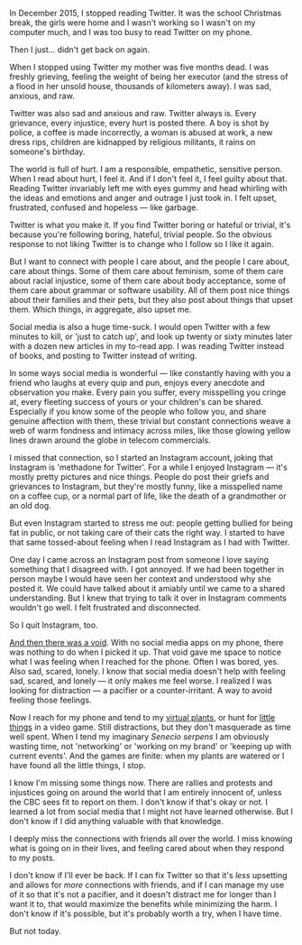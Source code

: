 <!--
.. title: I Gave Up Social Media
.. date: 2016-11-13 10:28:18
.. author: Amy Brown
-->

In December 2015, I stopped reading Twitter. It was the school Christmas break, the girls were home and I wasn't working so I wasn't on my computer much, and I was too busy to read Twitter on my phone.

Then I just... didn't get back on again. 

<!-- TEASER_END -->

When I stopped using Twitter my mother was five months dead. I was freshly grieving, feeling the weight of being her executor (and the stress of a flood in her unsold house, thousands of kilometers away). I was sad, anxious, and raw.

Twitter was also sad and anxious and raw. Twitter always is. Every grievance, every injustice, every hurt is posted there. A boy is shot by police, a coffee is made incorrectly, a woman is abused at work, a new dress rips, children are kidnapped by religious militants, it rains on someone's birthday. 

The world is full of hurt. I am a responsible, empathetic, sensitive person. When I read about hurt, I feel it. And if I don't feel it, I feel guilty about that.
Reading Twitter invariably left me with eyes gummy and head whirling with the ideas and emotions and anger and outrage I just took in. I felt upset, frustrated, confused and hopeless &mdash; like garbage.

Twitter is what you make it. If you find Twitter boring or hateful or trivial, it's because you're following boring, hateful, trivial people. So the obvious response to not liking Twitter is to change who I follow so I like it again. 

But I want to connect with people I care about, and the people I care about, care about things. Some of them care about feminism, some of them care about racial injustice, some of them care about body acceptance, some of them care about grammar or software usability. All of them post nice things about their families and their pets, but they also post about things that upset them. Which things, in aggregate, also upset me.

Social media is also a huge time-suck. I would open Twitter with a few minutes to kill, or 'just to catch up', and look up twenty or sixty minutes later with a dozen new articles in my to-read app. I was reading Twitter instead of books, and posting to Twitter instead of writing.

In some ways social media is wonderful &mdash; like constantly having with you a friend who laughs at every quip and pun, enjoys every anecdote and observation you make. Every pain you suffer, every misspelling you cringe at, every fleeting success of yours or your children's can be shared. Especially if you know some of the people who follow you, and share genuine affection with them, these trivial but constant connections weave a web of warm fondness and intimacy across miles, like those glowing yellow lines drawn around the globe in telecom commercials.

I missed that connection, so I started an Instagram account, joking that Instagram is 'methadone for Twitter'. For a while I enjoyed Instagram &mdash; it's mostly pretty pictures and nice things. People do post their griefs and grievances to Instagram, but they're mostly funny, like a misspelled name on a coffee cup, or a normal part of life, like the death of a grandmother or an old dog. 

But even Instagram started to stress me out: people getting bullied for being fat in public, or not taking care of their cats the right way. I started to have that same tossed-about feeling when I read Instagram as I had with Twitter.

One day I came across an Instagram post from someone I love saying something that I disagreed with. I got annoyed. If we had been together in person maybe I would have seen her context and understood why she posted it. We could have talked about it amiably until we came to a shared understanding. But I knew that trying to talk it over in Instagram comments wouldn't go well. I felt frustrated and disconnected.

So I quit Instagram, too.

[And then there was a void](http://nymag.com/selectall/2016/09/andrew-sullivan-technology-almost-killed-me.html). With no social media apps on my phone, there was nothing to do when I picked it up. That void gave me space to notice what I was feeling when I reached for the phone. Often I was bored, yes. Also sad, scared, lonely. I know that social media doesn't help with feeling sad, scared, and lonely &mdash; it only makes me feel worse. I realized I was looking for distraction &mdash; a pacifier or a counter-irritant. A way to avoid feeling those feelings. 

Now I reach for my phone and tend to my [virtual plants](https://itunes.apple.com/us/app/viridi/id1107708818), or hunt for [little things](https://itunes.apple.com/us/app/little-things-forever/id520762327) in a video game. Still distractions, but they don't masquerade as time well spent. When I tend my imaginary <em>Senecio serpens</em> I am obviously wasting time, not 'networking' or 'working on my brand' or 'keeping up with current events'. And the games are finite: when my plants are watered or I have found all the little things, I stop. 

I know I'm missing some things now. There are rallies and protests and injustices going on around the world that I am entirely innocent of, unless the CBC sees fit to report on them. I don't know if that's okay or not. I learned a lot from social media that I might not have learned otherwise. But I don't know if I did anything valuable with that knowledge.

I deeply miss the connections with friends all over the world. I miss knowing what is going on in their lives, and feeling cared about when they respond to my posts.

I don't know if I'll ever be back. If I can fix Twitter so that it's <em>less</em> upsetting and allows for <em>more</em> connections with friends, and if I can manage my use of it so that it's not a pacifier, and it doesn't distract me for longer than I want it to, that would maximize the benefits while minimizing the harm. I don't know if it's possible, but it's probably worth a try, when I have time. 

But not today.

